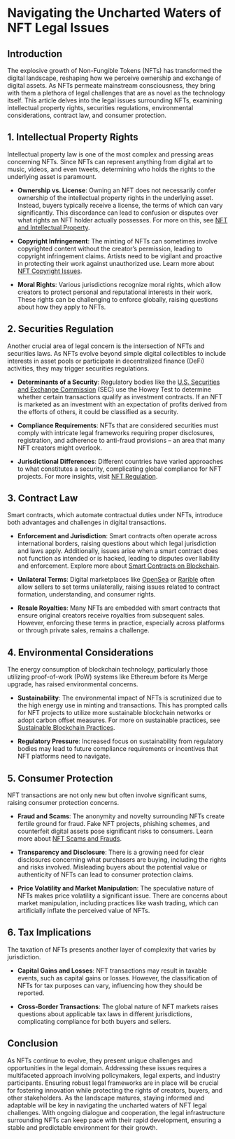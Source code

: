 # Navigating the Uncharted Waters of NFT Legal Issues

## Introduction

The explosive growth of Non-Fungible Tokens (NFTs) has transformed the digital landscape, reshaping how we perceive ownership and exchange of digital assets. As NFTs permeate mainstream consciousness, they bring with them a plethora of legal challenges that are as novel as the technology itself. This article delves into the legal issues surrounding NFTs, examining intellectual property rights, securities regulations, environmental considerations, contract law, and consumer protection.

## 1. Intellectual Property Rights

Intellectual property law is one of the most complex and pressing areas concerning NFTs. Since NFTs can represent anything from digital art to music, videos, and even tweets, determining who holds the rights to the underlying asset is paramount.

- **Ownership vs. License**: Owning an NFT does not necessarily confer ownership of the intellectual property rights in the underlying asset. Instead, buyers typically receive a license, the terms of which can vary significantly. This discordance can lead to confusion or disputes over what rights an NFT holder actually possesses. For more on this, see [NFT and Intellectual Property](https://www.license-token.com/wiki/nft-and-intellectual-property).

- **Copyright Infringement**: The minting of NFTs can sometimes involve copyrighted content without the creator’s permission, leading to copyright infringement claims. Artists need to be vigilant and proactive in protecting their work against unauthorized use. Learn more about [NFT Copyright Issues](https://www.license-token.com/wiki/nft-copyright-issues).

- **Moral Rights**: Various jurisdictions recognize moral rights, which allow creators to protect personal and reputational interests in their work. These rights can be challenging to enforce globally, raising questions about how they apply to NFTs.

## 2. Securities Regulation

Another crucial area of legal concern is the intersection of NFTs and securities laws. As NFTs evolve beyond simple digital collectibles to include interests in asset pools or participate in decentralized finance (DeFi) activities, they may trigger securities regulations.

- **Determinants of a Security**: Regulatory bodies like the [U.S. Securities and Exchange Commission](https://www.sec.gov/) (SEC) use the Howey Test to determine whether certain transactions qualify as investment contracts. If an NFT is marketed as an investment with an expectation of profits derived from the efforts of others, it could be classified as a security.

- **Compliance Requirements**: NFTs that are considered securities must comply with intricate legal frameworks requiring proper disclosures, registration, and adherence to anti-fraud provisions – an area that many NFT creators might overlook.

- **Jurisdictional Differences**: Different countries have varied approaches to what constitutes a security, complicating global compliance for NFT projects. For more insights, visit [NFT Regulation](https://www.license-token.com/wiki/nft-regulation).

## 3. Contract Law

Smart contracts, which automate contractual duties under NFTs, introduce both advantages and challenges in digital transactions.

- **Enforcement and Jurisdiction**: Smart contracts often operate across international borders, raising questions about which legal jurisdiction and laws apply. Additionally, issues arise when a smart contract does not function as intended or is hacked, leading to disputes over liability and enforcement. Explore more about [Smart Contracts on Blockchain](https://www.license-token.com/wiki/smart-contracts-on-blockchain).

- **Unilateral Terms**: Digital marketplaces like [OpenSea](https://opensea.io/) or [Rarible](https://rarible.com/) often allow sellers to set terms unilaterally, raising issues related to contract formation, understanding, and consumer rights.

- **Resale Royalties**: Many NFTs are embedded with smart contracts that ensure original creators receive royalties from subsequent sales. However, enforcing these terms in practice, especially across platforms or through private sales, remains a challenge.

## 4. Environmental Considerations

The energy consumption of blockchain technology, particularly those utilizing proof-of-work (PoW) systems like Ethereum before its Merge upgrade, has raised environmental concerns.

- **Sustainability**: The environmental impact of NFTs is scrutinized due to the high energy use in minting and transactions. This has prompted calls for NFT projects to utilize more sustainable blockchain networks or adopt carbon offset measures. For more on sustainable practices, see [Sustainable Blockchain Practices](https://www.license-token.com/wiki/sustainable-blockchain-practices).

- **Regulatory Pressure**: Increased focus on sustainability from regulatory bodies may lead to future compliance requirements or incentives that NFT platforms need to navigate.

## 5. Consumer Protection

NFT transactions are not only new but often involve significant sums, raising consumer protection concerns.

- **Fraud and Scams**: The anonymity and novelty surrounding NFTs create fertile ground for fraud. Fake NFT projects, phishing schemes, and counterfeit digital assets pose significant risks to consumers. Learn more about [NFT Scams and Frauds](https://www.license-token.com/wiki/nft-scams-and-frauds).

- **Transparency and Disclosure**: There is a growing need for clear disclosures concerning what purchasers are buying, including the rights and risks involved. Misleading buyers about the potential value or authenticity of NFTs can lead to consumer protection claims.

- **Price Volatility and Market Manipulation**: The speculative nature of NFTs makes price volatility a significant issue. There are concerns about market manipulation, including practices like wash trading, which can artificially inflate the perceived value of NFTs.

## 6. Tax Implications

The taxation of NFTs presents another layer of complexity that varies by jurisdiction.

- **Capital Gains and Losses**: NFT transactions may result in taxable events, such as capital gains or losses. However, the classification of NFTs for tax purposes can vary, influencing how they should be reported.

- **Cross-Border Transactions**: The global nature of NFT markets raises questions about applicable tax laws in different jurisdictions, complicating compliance for both buyers and sellers.

## Conclusion

As NFTs continue to evolve, they present unique challenges and opportunities in the legal domain. Addressing these issues requires a multifaceted approach involving policymakers, legal experts, and industry participants. Ensuring robust legal frameworks are in place will be crucial for fostering innovation while protecting the rights of creators, buyers, and other stakeholders. As the landscape matures, staying informed and adaptable will be key in navigating the uncharted waters of NFT legal challenges. With ongoing dialogue and cooperation, the legal infrastructure surrounding NFTs can keep pace with their rapid development, ensuring a stable and predictable environment for their growth.
